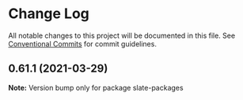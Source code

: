 # Change Log

All notable changes to this project will be documented in this file.
See [Conventional Commits](https://conventionalcommits.org) for commit guidelines.

## 0.61.1 (2021-03-29)

**Note:** Version bump only for package slate-packages
